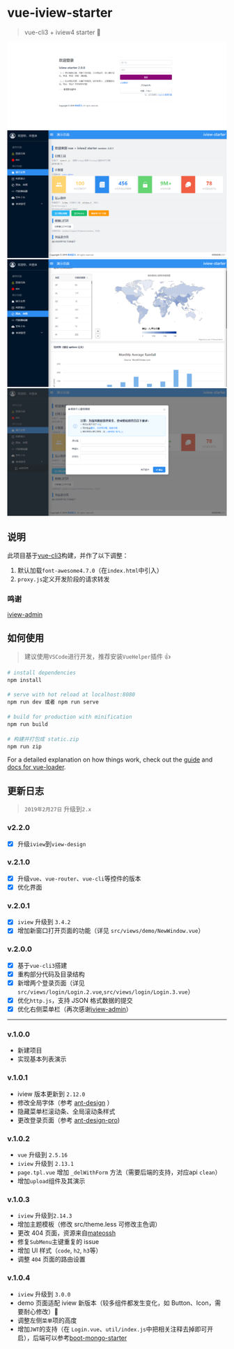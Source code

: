 # vue-iview-starter

> vue-cli3 + iview4 starter 💛

![登录页面（模仿inspinia）](docs/screenshots/login-v3.png)
![演示页面-首页](docs/screenshots/demo-index.png)
![演示页面-地图](docs/screenshots/demo-map.png)
![演示页面-地图](docs/screenshots/demo-reset-pwd.png)

## 说明

此项目基于[vue-cli3](https://cli.vuejs.org/)构建，并作了以下调整：

1. 默认加载`font-awesome4.7.0`（在`index.html`中引入）
2. `proxy.js`定义开发阶段的请求转发


### 鸣谢

[iview-admin](https://github.com/iview/iview-admin/blob/dev/src/views/Main.vue)

## 如何使用
> 建议使用`VSCode`进行开发，推荐安装`VueHelper`插件 👍

``` bash
# install dependencies
npm install

# serve with hot reload at localhost:8080
npm run dev 或者 npm run serve

# build for production with minification
npm run build

# 构建并打包成 static.zip
npm run zip
```

For a detailed explanation on how things work, check out the [guide](http://vuejs-templates.github.io/webpack/) and [docs for vue-loader](http://vuejs.github.io/vue-loader).


## 更新日志
> `2019年2月27日` 升级到`2.x`

### v2.2.0
- [x] 升级`iview`到`view-design`

### v.2.1.0
- [x] 升级`vue`、`vue-router`、`vue-cli`等控件的版本
- [x] 优化界面

### v.2.0.1
- [x] `iview` 升级到 `3.4.2`
- [x] 增加新窗口打开页面的功能（详见 `src/views/demo/NewWindow.vue`）

### v.2.0.0
- [x] 基于`vue-cli3`搭建
- [x] 重构部分代码及目录结构
- [x] 新增两个登录页面（详见`src/views/login/Login.2.vue`,`src/views/login/Login.3.vue`）
- [x] 优化`http.js`，支持 JSON 格式数据的提交
- [x] 优化右侧菜单栏（再次感谢[iview-admin](https://github.com/iview/iview-admin)）

---

### v.1.0.0

* 新建项目
* 实现基本列表演示

### v.1.0.1

* iview 版本更新到 `2.12.0`
* 修改全局字体（参考 [ant-design](https://github.com/ant-design/ant-design/) ）
* 隐藏菜单栏滚动条、全局滚动条样式
* 更改登录页面（参考 [ant-design-pro](https://github.com/ant-design/ant-design-pro))

### v.1.0.2

* `vue` 升级到 `2.5.16`
* `iview` 升级到 `2.13.1`
* `page.tpl.vue` 增加 `_delWithForm` 方法（需要后端的支持，对应api `clean`）
* 增加`upload`组件及其演示

### v.1.0.3

* `iview` 升级到`2.14.3`
* 增加主题模板（修改 src/theme.less 可修改主色调）
* 更改 404 页面，资源来自[mateossh](https://github.com/mateossh/404)
* 修复`SubMenu`主键重复的 issue
* 增加 UI 样式（`code`, `h2`, `h3`等）
* 调整 `404` 页面的路由设置

### v.1.0.4

* `iview` 升级到 `3.0.0` 
* demo 页面适配 iview 新版本（较多组件都发生变化，如 Button、Icon，需要耐心修改）🔋
* 调整左侧`菜单`项的高度
* 增加`JWT`的支持（在 `Login.vue`、`util/index.js`中把相关注释去掉即可开启），后端可以参考[boot-mongo-starter](https://github.com/0604hx/boot-mongo-starter)